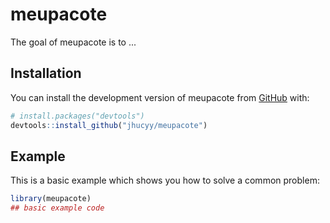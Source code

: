
# meupacote

<!-- badges: start -->
<!-- badges: end -->

The goal of meupacote is to ...

## Installation

You can install the development version of meupacote from [GitHub](https://github.com/) with:

``` r
# install.packages("devtools")
devtools::install_github("jhucyy/meupacote")
```

## Example

This is a basic example which shows you how to solve a common problem:

``` r
library(meupacote)
## basic example code
```

